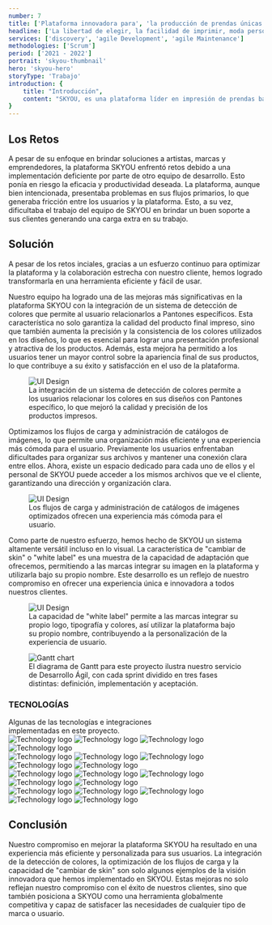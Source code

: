 ```yaml
---
number: 7
title: ['Plataforma innovadora para', 'la producción de prendas únicas']
headline: ['La libertad de elegir, la facilidad de imprimir, moda personalizada al alcance de tus manos.']
services: ['discovery', 'agile Development', 'agile Maintenance']
methodologies: ['Scrum']
period: ['2021 - 2022']
portrait: 'skyou-thumbnail'
hero: 'skyou-hero'
storyType: 'Trabajo'
introduction: {
    title: "Introducción",
    content: "SKYOU, es una plataforma líder en impresión de prendas bajo demanda, brinda la oportunidad a artistas, marcas y emprendedores de materializar sus creaciones. Con su avanzada herramienta de diseño 3D y sus fábricas en diversos lugares del mundo, SKYOU elimina los obstáculos de los mínimos de orden y ofrece soluciones a través de su experiencia en técnicas de impresión digital, corte con láser, costura y envío directo a cualquier parte del mundo.",
}
---
```


<div>
    <h2>Los Retos</h2>
    <p>A pesar de su enfoque en brindar soluciones a artistas, marcas y emprendedores, la plataforma SKYOU enfrentó retos debido a una implementación deficiente por parte de otro equipo de desarrollo. Esto ponía en riesgo la eficacia y productividad deseada. La plataforma, aunque bien intencionada, presentaba problemas en sus flujos primarios, lo que generaba fricción entre los usuarios y la plataforma. Esto, a su vez, dificultaba el trabajo del equipo de SKYOU en brindar un buen soporte a sus clientes generando una carga extra en su trabajo.</p>
</div>
<div>
    <h2>Solución</h2>
    <p>A pesar de los retos inciales, gracias a un esfuerzo continuo para optimizar la plataforma y la colaboración estrecha con nuestro cliente, hemos logrado transformarla en una herramienta eficiente y fácil de usar.</p>
    <p>Nuestro equipo ha logrado una de las mejoras más significativas en la plataforma SKYOU con la integración de un sistema de detección de colores que permite al usuario relacionarlos a Pantones específicos. Esta característica no solo garantiza la calidad del producto final impreso, sino que también aumenta la precisión y la consistencia de los colores utilizados en los diseños, lo que es esencial para lograr una presentación profesional y atractiva de los productos. Además, esta mejora ha permitido a los usuarios tener un mayor control sobre la apariencia final de sus productos, lo que contribuye a su éxito y satisfacción en el uso de la plataforma.</p>
</div>
<div>
    <figure>
        <img src="/work/skyou-figure1.jpg" alt="UI Design"/>
        <figcaption class="story_story__mainContent__caption__IQRnS">La integración de un sistema de detección de colores permite a los usuarios relacionar los colores en sus diseños con Pantones específico, lo que mejoró la calidad y precisión de los productos impresos.</figcaption>
    </figure>    
</div>
<div>
    <p>Optimizamos los flujos de carga y administración de catálogos de imágenes, lo que permite una organización más eficiente y una experiencia más cómoda para el usuario. Previamente los usuarios enfrentaban dificultades para organizar sus archivos y mantener una conexión clara entre ellos. Ahora, existe un espacio dedicado para cada uno de ellos y el personal de SKYOU puede acceder a los mismos archivos que ve el cliente, garantizando una dirección y organización clara.</p>
</div>
<div>
    <figure>
        <img src="/work/skyou-figure2.jpg" alt="UI Design"/>
        <figcaption class="story_story__mainContent__caption__IQRnS">Los flujos de carga y administración de catálogos de imágenes optimizados ofrecen una experiencia más cómoda para el usuario.</figcaption>
    </figure>    
</div>
<div>
    <p>Como parte de nuestro esfuerzo, hemos hecho de SKYOU un sistema altamente versátil incluso en lo visual. La característica de "cambiar de skin" o "white label" es una muestra de la capacidad de adaptación que ofrecemos, permitiendo a las marcas integrar su imagen en la plataforma y utilizarla bajo su propio nombre. Este desarrollo es un reflejo de nuestro compromiso en ofrecer una experiencia única e innovadora a todos nuestros clientes.</p>
</div>
<div>
    <figure>
        <img src="/work/skyou-figure3.jpg" alt="UI Design"/>
        <figcaption class="story_story__mainContent__caption__IQRnS">La capacidad de "white label" permite a las marcas integrar su propio logo, tipografía y colores, así utilizar la plataforma bajo su propio nombre, contribuyendo a la personalización de la experiencia de usuario.</figcaption>
    </figure>    
</div>
<div class="story_story__mainContent__gantt__TErEp">
    <figure>
        <img src="/work/project-chart-es--double.jpg" alt="Gantt chart"/>
        <figcaption class="story_story__mainContent__caption__IQRnS">El diagrama de Gantt para este proyecto ilustra nuestro servicio de Desarrollo Ágil, con cada sprint dividido en tres fases distintas: definición, implementación y aceptación.</figcaption>
    </figure>
</div>
<div class="story_story__mainContent__technologies__v5XXm">
    <div>
        <h3>TECNOLOGÍAS</h3>
        <span>Algunas de las tecnologías e integraciones<br/>implementadas en este proyecto.</span>
    </div>   
    <div class="story_story__mainContent__technologies__images__6NSg5">
        <div>
            <img alt="Technology logo" src="/technologies/aws.svg"/>
            <img alt="Technology logo" src="/technologies/ubuntu.svg"/>
            <img alt="Technology logo" src="/technologies/java.svg"/>
            <img alt="Technology logo" src="/technologies/postgresql.svg"/>
        </div>
        <div>
            <img alt="Technology logo" src="/technologies/spring.svg"/>
            <img alt="Technology logo" src="/technologies/gitlab.svg"/>
            <img alt="Technology logo" src="/technologies/github.svg"/>
            <img alt="Technology logo" src="/technologies/postman.svg" class="story_story__mainContent__technologies__images__large__KxVD1"/>
            <img alt="Technology logo" src="/technologies/shopify.svg"/>
        </div>
        <div>
            <img alt="Technology logo" src="/technologies/vue.svg"/>
            <img alt="Technology logo" src="/technologies/html.svg"/>
            <img alt="Technology logo" src="/technologies/css.svg"/>
            <img alt="Technology logo" src="/technologies/javascript.svg"/>
            <img alt="Technology logo" src="/technologies/rest.svg" class="story_story__mainContent__technologies__images__large__KxVD1"/>
        </div>
        <div>            
            <img alt="Technology logo" src="/technologies/apache.svg" class="story_story__mainContent__technologies__images__large__KxVD1"/>
            <img alt="Technology logo" src="/technologies/tomcat.svg"/>
            <img alt="Technology logo" src="/technologies/gradle.svg"/>
            <img alt="Technology logo" src="/technologies/mavenFeather.svg"/>
            <img alt="Technology logo" src="/technologies/npm.svg" class="story_story__mainContent__technologies__images__large__KxVD1"/>
        </div>
    </div>     
</div>
<div>
    <h2>Conclusión</h2>
    <p>Nuestro compromiso en mejorar la plataforma SKYOU ha resultado en una experiencia más eficiente y personalizada para sus usuarios. La integración de la detección de colores, la optimización de los flujos de carga y la capacidad de "cambiar de skin" son solo algunos ejemplos de la visión innovadora que hemos implementado en SKYOU. Estas mejoras no solo reflejan nuestro compromiso con el éxito de nuestros clientes, sino que también posiciona a SKYOU como una herramienta globalmente competitiva y capaz de satisfacer las necesidades de cualquier tipo de marca o usuario.</p>
</div>
